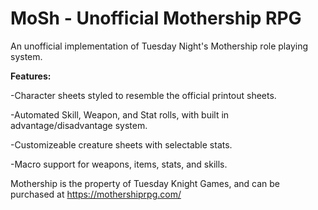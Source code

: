 # MoSh - Unofficial Mothership RPG
An unofficial implementation of Tuesday Night's Mothership role playing system.

**Features:**

  -Character sheets styled to resemble the official printout sheets.
  
  -Automated Skill, Weapon, and Stat rolls, with built in advantage/disadvantage system.
  
  -Customizeable creature sheets with selectable stats.
  
  -Macro support for weapons, items, stats, and skills.

Mothership is the property of Tuesday Knight Games, and can be purchased at https://mothershiprpg.com/
